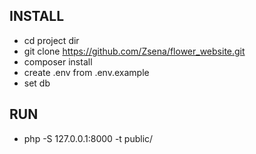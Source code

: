**INSTALL**
-
- cd project dir
- git clone https://github.com/Zsena/flower_website.git
- composer install
- create .env from .env.example
- set db

**RUN**
-
- php -S 127.0.0.1:8000 -t public/
